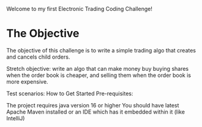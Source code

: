 Welcome to my first Electronic Trading Coding Challenge!

<h1>The Objective</h1>
The objective of this challenge is to write a simple trading algo that creates and cancels child orders.

Stretch objective: write an algo that can make money buy buying shares when the order book is cheaper, and selling them when the order book is more expensive.

Test scenarios:
How to Get Started
Pre-requisites:

The project requires java version 16 or higher
You should have latest Apache Maven installed or an IDE which has it embedded within it (like IntelliJ)